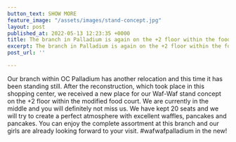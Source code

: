 ```yaml
---
button_text: SHOW MORE
feature_image: "/assets/images/stand-concept.jpg"
layout: post
published_at: 2022-05-13 12:23:35 +0000
title: The branch in Palladium is again on the +2 floor within the food-court!
excerpt: The branch in Palladium is again on the +2 floor within the food-court!
post_url: ''

---
```

Our branch within OC Palladium has another relocation and this time it has been standing still. After the reconstruction, which took place in this shopping center, we received a new place for our Waf-Waf stand concept on the +2 floor within the modified food court. We are currently in the middle and you will definitely not miss us. We have kept 20 seats and we will try to create a perfect atmosphere with excellent waffles, pancakes and pancakes. You can enjoy the complete assortment at this branch and our girls are already looking forward to your visit. #wafwafpalladium in the new!
